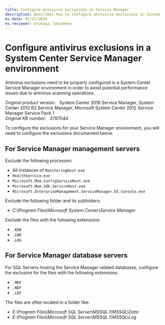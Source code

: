 ```yaml
---
title: Configure antivirus exclusions in Service Manager
description: Describes how to configure antivirus exclusions in System Center Service Manager.
ms.date: 05/21/2024
ms.reviewer: brunoga, khusmeno
---
```

# Configure antivirus exclusions in a System Center Service Manager environment

Antivirus exclusions need to be properly configured in a System Center Service Manager environment in order to avoid potential performance issues due to antivirus scanning operations.

_Original product version:_ &nbsp; System Center 2016 Service Manager, System Center 2012 R2 Service Manager, Microsoft System Center 2012 Service Manager Service Pack 1  
_Original KB number:_ &nbsp; 2787044

To configure the exclusions for your Service Manager environment, you will need to configure the exclusions documented below.

## For Service Manager management servers

Exclude the following processes:

- All instances of `MonitoringHost.exe`
- `HealthService.exe`
- `Microsoft.Mom.ConfigServiceHost.exe`
- `Microsoft.Mom.Sdk.ServiceHost.exe`
- `Microsoft.EnterpriseManagement.ServiceManager.UI.Console.exe`

Exclude the following folder and its subfolders:

- *C:\Program Files\Microsoft System Center\Service Manager*

Exclude the files with the following extensions:

- `.EDB`
- `.CHK`
- `.LOG`

## For Service Manager database servers

For SQL Servers hosting the Service Manager related databases, configure the exclusion for the files with the following extensions:

- `.MDF`
- `.NDF`
- `.LDF`

The files are often located in a folder like:

- *E:\Program Files\Microsoft SQL Server\MSSQL.1\MSSQL\Data*
- *E:\Program Files\Microsoft SQL Server\MSSQL.1\MSSQL\Log*
